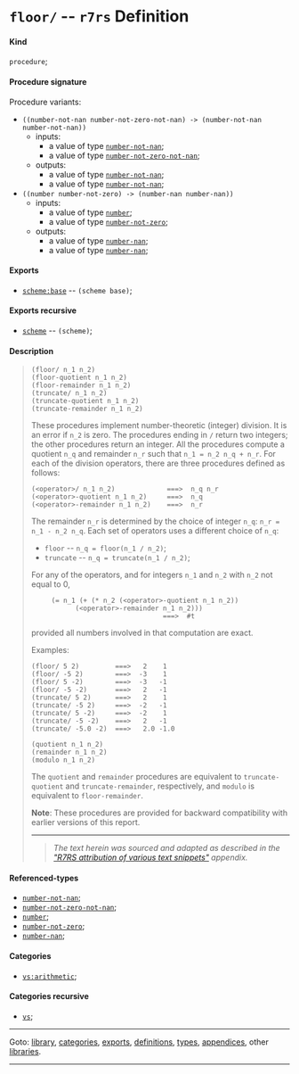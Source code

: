 

<a id='definition__r7rs__floor_2f'></a>

# `floor/` -- `r7rs` Definition


<a id='definition__r7rs__floor_2f__kind'></a>

#### Kind

`procedure`;


<a id='definition__r7rs__floor_2f__procedure-signature'></a>

#### Procedure signature

Procedure variants:
 * `((number-not-nan number-not-zero-not-nan) -> (number-not-nan number-not-nan))`
   * inputs:
     * a value of type [`number-not-nan`](../../r7rs/types/number-not-nan.md#type__r7rs__number-not-nan);
     * a value of type [`number-not-zero-not-nan`](../../r7rs/types/number-not-zero-not-nan.md#type__r7rs__number-not-zero-not-nan);
   * outputs:
     * a value of type [`number-not-nan`](../../r7rs/types/number-not-nan.md#type__r7rs__number-not-nan);
     * a value of type [`number-not-nan`](../../r7rs/types/number-not-nan.md#type__r7rs__number-not-nan);
 * `((number number-not-zero) -> (number-nan number-nan))`
   * inputs:
     * a value of type [`number`](../../r7rs/types/number.md#type__r7rs__number);
     * a value of type [`number-not-zero`](../../r7rs/types/number-not-zero.md#type__r7rs__number-not-zero);
   * outputs:
     * a value of type [`number-nan`](../../r7rs/types/number-nan.md#type__r7rs__number-nan);
     * a value of type [`number-nan`](../../r7rs/types/number-nan.md#type__r7rs__number-nan);


<a id='definition__r7rs__floor_2f__exports'></a>

#### Exports

 * [`scheme:base`](../../r7rs/exports/scheme_3a_base.md#export__r7rs__scheme_3a_base) -- `(scheme base)`;


<a id='definition__r7rs__floor_2f__exports-recursive'></a>

#### Exports recursive

 * [`scheme`](../../r7rs/exports/scheme.md#export__r7rs__scheme) -- `(scheme)`;


<a id='definition__r7rs__floor_2f__description'></a>

#### Description

> ````
> (floor/ n_1 n_2)
> (floor-quotient n_1 n_2)
> (floor-remainder n_1 n_2)
> (truncate/ n_1 n_2)
> (truncate-quotient n_1 n_2)
> (truncate-remainder n_1 n_2)
> ````
> 
> 
> These procedures implement
> number-theoretic (integer) division.  It is an error if `n_2` is zero.
> The procedures ending in `/` return two integers; the other
> procedures return an integer.  All the procedures compute a
> quotient `n_q` and remainder `n_r` such that
> `n_1 = n_2 n_q + n_r`.  For each of the
> division operators, there are three procedures defined as follows:
> 
> ````
> (<operator>/ n_1 n_2)             ===>  n_q n_r
> (<operator>-quotient n_1 n_2)     ===>  n_q
> (<operator>-remainder n_1 n_2)    ===>  n_r
> ````
> 
> The remainder `n_r` is determined by the choice of integer
> `n_q`: `n_r = n_1 - n_2 n_q`.  Each set of
> operators uses a different choice of `n_q`:
> 
>  * `floor` -- `n_q = floor(n_1 / n_2)`;
>  * `truncate` -- `n_q = truncate(n_1 / n_2)`;
> 
> For any of the operators, and for integers `n_1` and `n_2`
> with `n_2` not equal to 0,
> ````
>      (= n_1 (+ (* n_2 (<operator>-quotient n_1 n_2))
>            (<operator>-remainder n_1 n_2)))
>                                  ===>  #t
> ````
> provided all numbers involved in that computation are exact.
> 
> Examples:
> 
> ````
> (floor/ 5 2)         ===>   2    1
> (floor/ -5 2)        ===>  -3    1
> (floor/ 5 -2)        ===>  -3   -1
> (floor/ -5 -2)       ===>   2   -1
> (truncate/ 5 2)      ===>   2    1
> (truncate/ -5 2)     ===>  -2   -1
> (truncate/ 5 -2)     ===>  -2    1
> (truncate/ -5 -2)    ===>   2   -1
> (truncate/ -5.0 -2)  ===>   2.0 -1.0
> ````
> 
> 
> 
> 
> ````
> (quotient n_1 n_2)
> (remainder n_1 n_2)
> (modulo n_1 n_2)
> ````
> 
> 
> The `quotient` and `remainder` procedures are equivalent to
> `truncate-quotient` and `truncate-remainder`, respectively, and
> `modulo` is equivalent to `floor-remainder`.
> 
> **Note**:  These procedures are provided for backward compatibility with earlier
> versions of this report.
> 
> 
> ----
> > *The text herein was sourced and adapted as described in the ["R7RS attribution of various text snippets"](../../r7rs/appendices/attribution.md#appendix__r7rs__attribution) appendix.*


<a id='definition__r7rs__floor_2f__referenced-types'></a>

#### Referenced-types

 * [`number-not-nan`](../../r7rs/types/number-not-nan.md#type__r7rs__number-not-nan);
 * [`number-not-zero-not-nan`](../../r7rs/types/number-not-zero-not-nan.md#type__r7rs__number-not-zero-not-nan);
 * [`number`](../../r7rs/types/number.md#type__r7rs__number);
 * [`number-not-zero`](../../r7rs/types/number-not-zero.md#type__r7rs__number-not-zero);
 * [`number-nan`](../../r7rs/types/number-nan.md#type__r7rs__number-nan);


<a id='definition__r7rs__floor_2f__categories'></a>

#### Categories

 * [`vs:arithmetic`](../../r7rs/categories/vs_3a_arithmetic.md#category__r7rs__vs_3a_arithmetic);


<a id='definition__r7rs__floor_2f__categories-recursive'></a>

#### Categories recursive

 * [`vs`](../../r7rs/categories/vs.md#category__r7rs__vs);

----

Goto: [library](../../r7rs/_index.md#library__r7rs), [categories](../../r7rs/categories/_index.md#toc__r7rs__categories), [exports](../../r7rs/exports/_index.md#toc__r7rs__exports), [definitions](../../r7rs/definitions/_index.md#toc__r7rs__definitions), [types](../../r7rs/types/_index.md#toc__r7rs__types), [appendices](../../r7rs/appendices/_index.md#toc__r7rs__appendices), other [libraries](../../_libraries.md#toc__libraries).

----

